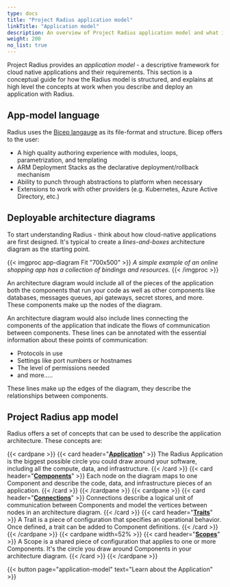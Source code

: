 ```yaml
---
type: docs
title: "Project Radius application model"
linkTitle: "Application model"
description: An overview of Project Radius application model and what it provides to the user
weight: 200
no_list: true
---
```


Project Radius provides an *application model* - a descriptive framework for cloud native applications and their requirements. This section is a conceptual guide for how the Radius model is structured, and explains at high level the concepts at work when you describe and deploy an application with Radius.

## App-model language

Radius uses the [Bicep langauge](https://github.com/azure/bicep) as its file-format and structure. Bicep offers to the user:
- A high quality authoring experience with modules, loops, parametrization, and templating
- ARM Deployment Stacks as the declarative deployment/rollback mechanism
- Ability to punch through abstractions to platform when necessary
- Extensions to work with other providers (e.g. Kubernetes, Azure Active Directory, etc.)


## Deployable architecture diagrams

To start understanding Radius - think about how cloud-native applications are first designed. It's typical to create a *lines-and-boxes* architecture diagram as the starting point.

{{< imgproc app-diagram Fit "700x500" >}}
<i>A simple example of an online shopping app has a collection of bindings and resources.</i>
{{< /imgproc >}}

An architecture diagram would include all of the pieces of the application both the components that run your code as well as other components like databases, messages queues, api gateways, secret stores, and more. These components make up the nodes of the diagram.

An architecture diagram would also include lines connecting the components of the application that indicate the flows of communication between components. These lines can be annotated with the essential information about these points of communication: 

- Protocols in use
- Settings like port numbers or hostnames
- The level of permissions needed
- and more.....

These lines make up the edges of the diagram, they describe the relationships between components.

## Project Radius app model

Radius offers a set of concepts that can be used to describe the application architecture. These concepts are:

{{< cardpane >}}
{{< card header="[**Application**](./application-model)" >}}
The Radius Application is the biggest possible circle you could draw around your software, including all the compute, data, and infrastructure.
{{< /card >}}
{{< card header="[**Components**](./components-model)" >}}
Each node on the diagram maps to one Component and describe the code, data, and infrastructure pieces of an application.
{{< /card >}}
{{< /cardpane >}}
{{< cardpane >}}
{{< card header="[**Connections**](./connections-model)" >}}
Connections describe a logical unit of communication between Components and model the vertices between nodes in an architecture diagram.
{{< /card >}}
{{< card header="[**Traits**](./traits-model)" >}}
A Trait is a piece of configuration that specifies an operational behavior. Once defined, a trait can be added to Component definitions.
{{< /card >}}
{{< /cardpane >}}
{{< cardpane width=52% >}}
{{< card header="[**Scopes**](./scopes-model)" >}}
A Scope is a shared piece of configuration that applies to one or more Components. It's the circle you draw around Components in your architecture diagram.
{{< /card >}}
{{< /cardpane >}}

{{< button page="application-model" text="Learn about the Application" >}}
